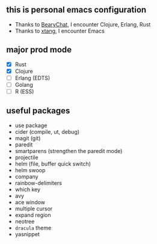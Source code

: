 ## this is personal emacs configuration

- Thanks to [BearyChat](https://bearychat.com), I encounter Clojure, Erlang, Rust
- Thanks to [xtang](https://github.com/xtang), I encounter Emacs

## major prod mode

- [x] Rust
- [x] Clojure
- [ ] Erlang (EDTS)
- [ ] Golang
- [ ] R (ESS)

## useful packages
 - use package
 - cider (compile, ut, debug)
 - magit (git)
 - paredit
 - smartparens (strengthen the paredit mode)
 - projectile
 - helm (file, buffer quick switch)
 - helm swoop
 - company
 - rainbow-delimiters
 - which key
 - avy
 - ace window
 - multiple cursor
 - expand region
 - neotree
 - `dracula` theme
 - yasnippet

